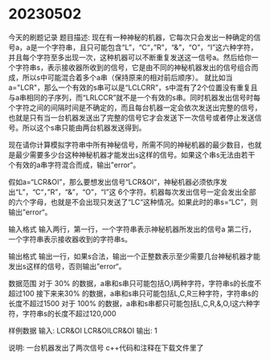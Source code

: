 # 20230502
今天的刷题记录
题目描述:
现在有一种神秘的机器，它每次只会发出一种确定的信号a，a是一个字符串，且只可能包含“L”，“C“，”R”，“&”，“O”，“I”这六种字符，并且每个字符至多出现一次，这种机器可以不断重复发送这一信号a。然后给你一个字符串s，表示接收器所收到的信号，它是由不同的神秘机器发出的信号组合而成，所以s中可能混合着多个a串（保持原来的相对前后顺序）。
就比如当a="LCR"，那么一个有效的s串可以是“LCLCRR”，s中混有了2个位置没有重复且与a串相同的子序列，而“LRLCCR”就不是一个有效的s串。同时机器发出信号时每个字符之间的间隔时间是不确定的，而且每台机器一定会依次发送出完整的信号，也就是只有当一台机器发送出了完整的信号它才会发送下一次信号或者停止发送信号。所以这个s串只能由两台机器发送得到。

现在请你计算模拟字符串中所有神秘信号，所需不同的神秘机器的最少数目，也就是最少需要多少台这种神秘机器才能发出s这样的信号。如果这个串s无法由若干个有效的a串字符混合而成，输出”error“。

假如a=“LCR&OI”，那么要想发出信号“LCR&OI“，神秘机器必须依序发出“L”，“C“，”R”，“&”，“O”，“I”这
6个字符。机器每次发出信号一定会发出全部的六个字母，也就是不会出现只发送了“LC“这种情况。如果此时的串s=“LC”，则输出”error“。

输入格式
输入两行，第一行，一个字符串表示神秘机器所发出的信号a
第二行，一个字符串表示接收器收到的字符串s。

输出格式
输出一行，如果s合法，输出一个正整数表示至少需要几台神秘机器才能发出s这样的信号，否则输出”error“。

数据范围
对于 30% 的数据，a串和s串只可能包括O,I两种字符，字符串s的长度不超过100
接下来来30% 的数据，a串和s串只可能包括L,C,R三种字符，字符串s的长度不超过1500
对于 100% 的数据，a串和s串都只可能包括L,C,R,&,O,I这六种字符，字符串s的长度不超过120,000

样例数据
输入:
LCR&OI
LCR&OILCR&OI
输出:
1

说明:
一台机器发出了两次信号
c++代码和注释在下载文件里了
